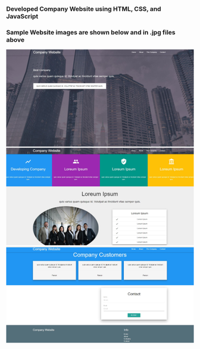 ### Developed Company Website using HTML, CSS, and JavaScript
### Sample Website images are shown below and in .jpg files above
![](homepage.JPG)
![](page1.JPG)
![](page2.JPG)
